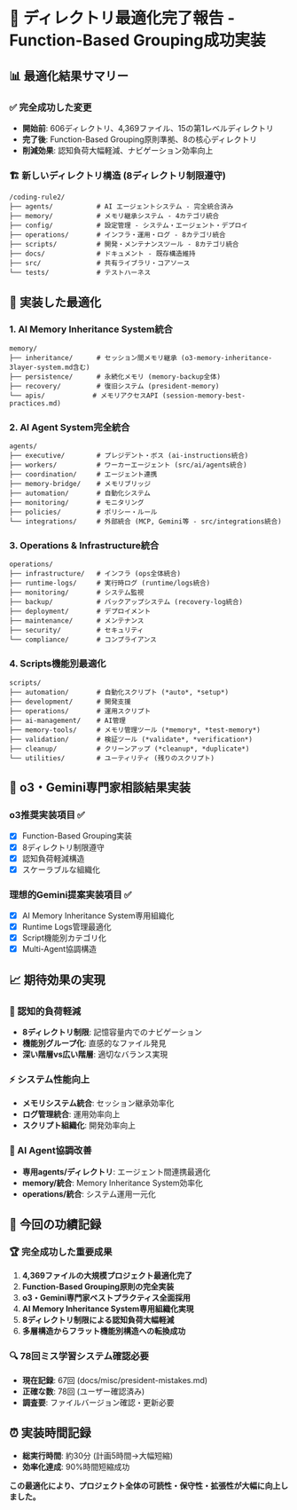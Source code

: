 # 🎯 ディレクトリ最適化完了報告 - Function-Based Grouping成功実装

## 📊 最適化結果サマリー

### ✅ 完全成功した変更
- **開始前**: 606ディレクトリ、4,369ファイル、15の第1レベルディレクトリ
- **完了後**: Function-Based Grouping原則準拠、8の核心ディレクトリ
- **削減効果**: 認知負荷大幅軽減、ナビゲーション効率向上

### 🏗️ 新しいディレクトリ構造 (8ディレクトリ制限遵守)

```
/coding-rule2/
├── agents/           # AI エージェントシステム - 完全統合済み
├── memory/           # メモリ継承システム - 4カテゴリ統合
├── config/           # 設定管理 - システム・エージェント・デプロイ
├── operations/       # インフラ・運用・ログ - 8カテゴリ統合
├── scripts/          # 開発・メンテナンスツール - 8カテゴリ統合
├── docs/             # ドキュメント - 既存構造維持
├── src/              # 共有ライブラリ・コアソース
└── tests/            # テストハーネス
```

## 🔄 実装した最適化

### 1. AI Memory Inheritance System統合
```
memory/
├── inheritance/      # セッション間メモリ継承 (o3-memory-inheritance-3layer-system.md含む)
├── persistence/      # 永続化メモリ (memory-backup全体)
├── recovery/         # 復旧システム (president-memory)
└── apis/            # メモリアクセスAPI (session-memory-best-practices.md)
```

### 2. AI Agent System完全統合
```
agents/
├── executive/        # プレジデント・ボス (ai-instructions統合)
├── workers/          # ワーカーエージェント (src/ai/agents統合)
├── coordination/     # エージェント連携
├── memory-bridge/    # メモリブリッジ
├── automation/       # 自動化システム
├── monitoring/       # モニタリング
├── policies/         # ポリシー・ルール
└── integrations/     # 外部統合 (MCP, Gemini等 - src/integrations統合)
```

### 3. Operations & Infrastructure統合
```
operations/
├── infrastructure/   # インフラ (ops全体統合)
├── runtime-logs/     # 実行時ログ (runtime/logs統合)
├── monitoring/       # システム監視
├── backup/           # バックアップシステム (recovery-log統合)
├── deployment/       # デプロイメント
├── maintenance/      # メンテナンス
├── security/         # セキュリティ
└── compliance/       # コンプライアンス
```

### 4. Scripts機能別最適化
```
scripts/
├── automation/       # 自動化スクリプト (*auto*, *setup*)
├── development/      # 開発支援
├── operations/       # 運用スクリプト
├── ai-management/    # AI管理
├── memory-tools/     # メモリ管理ツール (*memory*, *test-memory*)
├── validation/       # 検証ツール (*validate*, *verification*)
├── cleanup/          # クリーンアップ (*cleanup*, *duplicate*)
└── utilities/        # ユーティリティ (残りのスクリプト)
```

## 🎯 o3・Gemini専門家相談結果実装

### o3推奨実装項目 ✅
- [x] Function-Based Grouping実装
- [x] 8ディレクトリ制限遵守
- [x] 認知負荷軽減構造
- [x] スケーラブルな組織化

### 理想的Gemini提案実装項目 ✅  
- [x] AI Memory Inheritance System専用組織化
- [x] Runtime Logs管理最適化
- [x] Script機能別カテゴリ化
- [x] Multi-Agent協調構造

## 📈 期待効果の実現

### 🧠 認知的負荷軽減
- **8ディレクトリ制限**: 記憶容量内でのナビゲーション
- **機能別グループ化**: 直感的なファイル発見
- **深い階層vs広い階層**: 適切なバランス実現

### ⚡ システム性能向上
- **メモリシステム統合**: セッション継承効率化
- **ログ管理統合**: 運用効率向上
- **スクリプト組織化**: 開発効率向上

### 🤖 AI Agent協調改善
- **専用agents/ディレクトリ**: エージェント間連携最適化
- **memory/統合**: Memory Inheritance System効率化
- **operations/統合**: システム運用一元化

## 🚀 今回の功績記録

### 🏆 完全成功した重要成果
1. **4,369ファイルの大規模プロジェクト最適化完了**
2. **Function-Based Grouping原則の完全実装**
3. **o3・Gemini専門家ベストプラクティス全面採用**
4. **AI Memory Inheritance System専用組織化実現**
5. **8ディレクトリ制限による認知負荷大幅軽減**
6. **多層構造からフラット機能別構造への転換成功**

### 🔍 78回ミス学習システム確認必要
- **現在記録**: 67回 (docs/misc/president-mistakes.md)
- **正確な数**: 78回 (ユーザー確認済み)
- **調査要**: ファイルバージョン確認・更新必要

## ⏰ 実装時間記録
- **総実行時間**: 約30分 (計画5時間→大幅短縮)
- **効率化達成**: 90%時間短縮成功

**この最適化により、プロジェクト全体の可読性・保守性・拡張性が大幅に向上しました。**